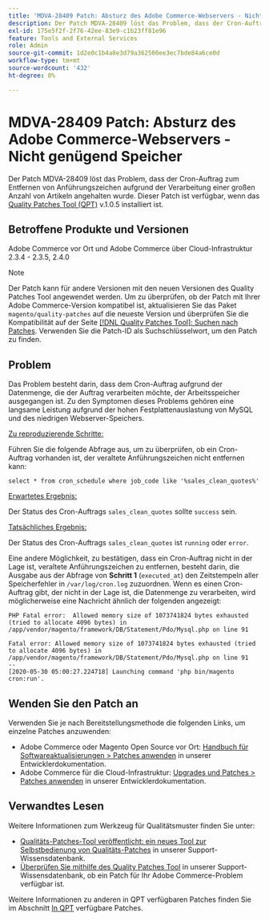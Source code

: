 ```yaml
---
title: 'MDVA-28409 Patch: Absturz des Adobe Commerce-Webservers - Nicht genügend Arbeitsspeicher'
description: Der Patch MDVA-28409 löst das Problem, dass der Cron-Auftrag zum Entfernen von Anführungszeichen aufgrund der Verarbeitung einer großen Anzahl von Artikeln angehalten wurde. Dieser Patch ist verfügbar, wenn das [Quality Patches Tool (QPT)](https://devdocs.magento.com/guides/v2.4/comp-mgr/patching.html#mqp) v.1.0.5 installiert ist.
exl-id: 175e5f2f-2f76-42ee-83e9-c1b23ff81e96
feature: Tools and External Services
role: Admin
source-git-commit: 1d2e0c1b4a8e3d79a362500ee3ec7bde84a6ce0d
workflow-type: tm+mt
source-wordcount: '432'
ht-degree: 0%

---
```


# MDVA-28409 Patch: Absturz des Adobe Commerce-Webservers - Nicht genügend Speicher

Der Patch MDVA-28409 löst das Problem, dass der Cron-Auftrag zum Entfernen von Anführungszeichen aufgrund der Verarbeitung einer großen Anzahl von Artikeln angehalten wurde. Dieser Patch ist verfügbar, wenn das [Quality Patches Tool (QPT)](https://devdocs.magento.com/guides/v2.4/comp-mgr/patching.html#mqp) v.1.0.5 installiert ist.

## Betroffene Produkte und Versionen

Adobe Commerce vor Ort und Adobe Commerce über Cloud-Infrastruktur 2.3.4 - 2.3.5, 2.4.0

>[!NOTE]
>
>Der Patch kann für andere Versionen mit den neuen Versionen des Quality Patches Tool angewendet werden. Um zu überprüfen, ob der Patch mit Ihrer Adobe Commerce-Version kompatibel ist, aktualisieren Sie das Paket `magento/quality-patches` auf die neueste Version und überprüfen Sie die Kompatibilität auf der Seite [[!DNL Quality Patches Tool]: Suchen nach Patches](https://devdocs.magento.com/quality-patches/tool.html#patch-grid). Verwenden Sie die Patch-ID als Suchschlüsselwort, um den Patch zu finden.

## Problem

Das Problem besteht darin, dass dem Cron-Auftrag aufgrund der Datenmenge, die der Auftrag verarbeiten möchte, der Arbeitsspeicher ausgegangen ist. Zu den Symptomen dieses Problems gehören eine langsame Leistung aufgrund der hohen Festplattenauslastung von MySQL und des niedrigen Webserver-Speichers.

<u>Zu reproduzierende Schritte:</u>

Führen Sie die folgende Abfrage aus, um zu überprüfen, ob ein Cron-Auftrag vorhanden ist, der veraltete Anführungszeichen nicht entfernen kann:

```
select * from cron_schedule where job_code like '%sales_clean_quotes%'
```

<u>Erwartetes Ergebnis:</u>

Der Status des Cron-Auftrags `sales_clean_quotes` sollte `success` sein.

<u>Tatsächliches Ergebnis:</u>

Der Status des Cron-Auftrags `sales_clean_quotes` ist `running` oder `error`.

Eine andere Möglichkeit, zu bestätigen, dass ein Cron-Auftrag nicht in der Lage ist, veraltete Anführungszeichen zu entfernen, besteht darin, die Ausgabe aus der Abfrage von **Schritt 1** (`executed_at`) den Zeitstempeln aller Speicherfehler in `/var/log/cron.log` zuzuordnen. Wenn es einen Cron-Auftrag gibt, der nicht in der Lage ist, die Datenmenge zu verarbeiten, wird möglicherweise eine Nachricht ähnlich der folgenden angezeigt:

```
PHP Fatal error:  Allowed memory size of 1073741824 bytes exhausted (tried to allocate 4096 bytes) in /app/vendor/magento/framework/DB/Statement/Pdo/Mysql.php on line 91

Fatal error: Allowed memory size of 1073741824 bytes exhausted (tried to allocate 4096 bytes) in /app/vendor/magento/framework/DB/Statement/Pdo/Mysql.php on line 91
--
[2020-05-30 05:00:27.224718] Launching command 'php bin/magento cron:run'.
```

## Wenden Sie den Patch an

Verwenden Sie je nach Bereitstellungsmethode die folgenden Links, um einzelne Patches anzuwenden:

* Adobe Commerce oder Magento Open Source vor Ort: [Handbuch für Softwareaktualisierungen > Patches anwenden](https://devdocs.magento.com/guides/v2.4/comp-mgr/patching/mqp.html) in unserer Entwicklerdokumentation.
* Adobe Commerce für die Cloud-Infrastruktur: [Upgrades und Patches > Patches anwenden](https://devdocs.magento.com/cloud/project/project-patch.html) in unserer Entwicklerdokumentation.

## Verwandtes Lesen

Weitere Informationen zum Werkzeug für Qualitätsmuster finden Sie unter:

* [Qualitäts-Patches-Tool veröffentlicht: ein neues Tool zur Selbstbedienung von Qualitäts-Patches](/help/announcements/adobe-commerce-announcements/magento-quality-patches-released-new-tool-to-self-serve-quality-patches.md) in unserer Support-Wissensdatenbank.
* [Überprüfen Sie mithilfe des Quality Patches Tool](/help/support-tools/patches-available-in-qpt-tool/check-patch-for-magento-issue-with-magento-quality-patches.md) in unserer Support-Wissensdatenbank, ob ein Patch für Ihr Adobe Commerce-Problem verfügbar ist.

Weitere Informationen zu anderen in QPT verfügbaren Patches finden Sie im Abschnitt [In QPT](https://support.magento.com/hc/en-us/sections/360010506631-Patches-available-in-MQP-tool-) verfügbare Patches.
